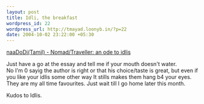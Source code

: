 ```yaml
--- 
layout: post
title: Idli, the breakfast
wordpress_id: 22
wordpress_url: http://tmayad.loonyb.in/?p=22
date: 2004-10-02 23:22:00 +05:30
---
```

<a href="http://naadodi.blogspot.com/2004/08/ode-to-idlis.htmll">naaDoDi(Tamil) - Nomad/Traveller:  an ode to idlis</a><br />

<p>Just have a go at the essay and tell me if your mouth doesn't water.<br />
No I'm 0 sayig the author is right or that his choice/taste is great, but even if you like your idlis some other way It stills makes them hang b4 your eyes.<br />
They are my all time favourites. Just wait till I go home later this month.</p>

Kudos to Idlis.

